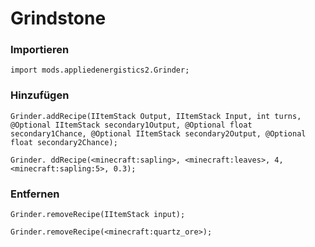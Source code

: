 # Grindstone

### Importieren

```zenscript
import mods.appliedenergistics2.Grinder;
```

### Hinzufügen

```zenscript
Grinder.addRecipe(IItemStack Output, IItemStack Input, int turns, @Optional IItemStack secondary1Output, @Optional float secondary1Chance, @Optional IItemStack secondary2Output, @Optional float secondary2Chance);

Grinder. ddRecipe(<minecraft:sapling>, <minecraft:leaves>, 4, <minecraft:sapling:5>, 0.3);
```

### Entfernen

```zenscript
Grinder.removeRecipe(IItemStack input);

Grinder.removeRecipe(<minecraft:quartz_ore>);
```